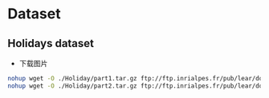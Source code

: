 # Dataset
## Holidays dataset
- 下载图片
```bash
nohup wget -O ./Holiday/part1.tar.gz ftp://ftp.inrialpes.fr/pub/lear/douze/data/jpg1.tar.gz > ./logs/download_jpg1.log &
nohup wget -O ./Holiday/part2.tar.gz ftp://ftp.inrialpes.fr/pub/lear/douze/data/jpg2.tar.gz > ./logs/download_jpg1.log &
```
